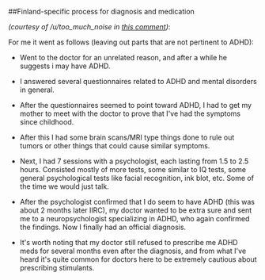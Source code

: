 ﻿##Finland-specific process for diagnosis and medication

*(courtesy of /u/too_much_noise in [this comment](http://www.reddit.com/r/ADHD/comments/390kcv/medication_saved_my_life/cs0zrah))*:

For me it went as follows (leaving out parts that are not pertinent to ADHD):

* Went to the doctor for an unrelated reason, and after a while he suggests i may have ADHD.
* I answered several questionnaires related to ADHD and mental disorders in general.
* After the questionnaires seemed to point toward ADHD, I had to get my mother to meet with the doctor to prove that I've had the symptoms since childhood.
* After this I had some brain scans/MRI type things done to rule out tumors or other things that could cause similar symptoms.
* Next, I had 7 sessions with a psychologist, each lasting from 1.5 to 2.5 hours. Consisted mostly of more tests, some similar to IQ tests, some general psychological tests like facial recognition, ink blot, etc.  Some of the time we would just talk.
* After the psychologist confirmed that I do seem to have ADHD (this was about 2 months later IIRC), my doctor wanted to be extra sure and sent me to a neuropsychologist specializing in ADHD, who again confirmed the findings. Now I finally had an official diagnosis.

* It's worth noting that my doctor still refused to prescribe me ADHD meds for several months even after the diagnosis, and from what I've heard it's quite common for doctors here to be extremely cautious about prescribing stimulants.

